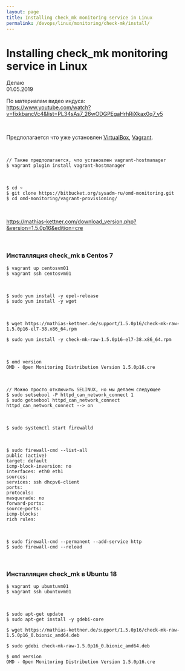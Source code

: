 ```yaml
---
layout: page
title: Installing check_mk monitoring service in Linux
permalink: /devops/linux/monitoring/check-mk/install/
---
```


# Installing check_mk monitoring service in Linux

Делаю  
01.05.2019

По материалам видео индуса:  
https://www.youtube.com/watch?v=fixkbancVc4&list=PL34sAs7_26wODGPEgaHrhRiXkax0q7_v5

<br/>

Предполагается что уже установлен <a href="/devops/linux/virtual/virtualbox/install/">VirtualBox</a>, <a href="/devops/linux/virtual/vagrant/install/ubuntu/">Vagrant</a>.

<br/>

    // Также предполагается, что установлен vagrant-hostmanager
    $ vagrant plugin install vagrant-hostmanager

<br/>

    $ cd ~
    $ git clone https://bitbucket.org/sysadm-ru/omd-monitoring.git
    $ cd omd-monitoring/vagrant-provisioning/

<br/>

https://mathias-kettner.com/download_version.php?&version=1.5.0p16&edition=cre

<br/>

### Инсталляция check_mk в Centos 7

    $ vagrant up centosvm01
    $ vagrant ssh centosvm01

<br/>

    $ sudo yum install -y epel-release
    $ sudo yum install -y wget

<br/>

    $ wget https://mathias-kettner.de/support/1.5.0p16/check-mk-raw-1.5.0p16-el7-38.x86_64.rpm

    $ sudo yum install -y check-mk-raw-1.5.0p16-el7-38.x86_64.rpm

<br/>

    $ omd version
    OMD - Open Monitoring Distribution Version 1.5.0p16.cre

<br/>

    // Можно просто отключить SELINUX, но мы делаем следующее
    $ sudo setsebool -P httpd_can_network_connect 1
    $ sudo getsebool httpd_can_network_connect
    httpd_can_network_connect --> on

<br/>

    $ sudo systemctl start firewalld

<br/>

    $ sudo firewall-cmd --list-all
    public (active)
    target: default
    icmp-block-inversion: no
    interfaces: eth0 eth1
    sources:
    services: ssh dhcpv6-client
    ports:
    protocols:
    masquerade: no
    forward-ports:
    source-ports:
    icmp-blocks:
    rich rules:

<br/>

    $ sudo firewall-cmd --permanent --add-service http
    $ sudo firewall-cmd --reload

<br/>

### Инсталляция check_mk в Ubuntu 18

    $ vagrant up ubuntuvm01
    $ vagrant ssh ubuntuvm01

<br/>

    $ sudo apt-get update
    $ sudo apt-get install -y gdebi-core

    $ wget https://mathias-kettner.de/support/1.5.0p16/check-mk-raw-1.5.0p16_0.bionic_amd64.deb

    $ sudo gdebi check-mk-raw-1.5.0p16_0.bionic_amd64.deb

    $ omd version
    OMD - Open Monitoring Distribution Version 1.5.0p16.cre

